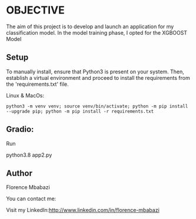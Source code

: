 # OBJECTIVE

The aim of this project is to develop and launch an application for my classification model. In the model training phase, I opted for the XGBOOST Model

## Setup
To manually install, ensure that Python3 is present on your system. Then, establish a virtual environment and proceed to install the requirements from the 'requirements.txt' file.

Linux & MacOs:

    python3 -m venv venv; source venv/bin/activate; python -m pip install --upgrade pip; python -m pip install -r requirements.txt  


## Gradio:

Run

python3.8 app2.py


## Author

Florence Mbabazi

You can contact me:

Visit my LinkedIn:http://www.linkedin.com/in/florence-mbabazi